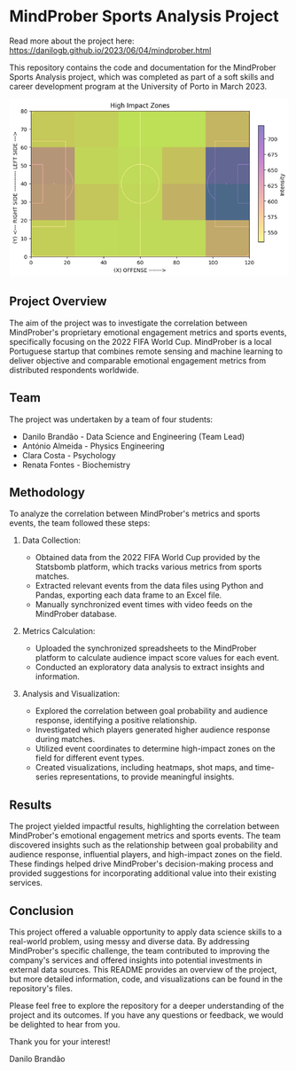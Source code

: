 # MindProber Sports Analysis Project

Read more about the project here: https://danilogb.github.io/2023/06/04/mindprober.html

This repository contains the code and documentation for the MindProber Sports Analysis project, which was completed as part of a soft skills and career development program at the University of Porto in March 2023.

![Impact Heatmap](https://github.com/danilogb/upgrade_challenge/blob/master/images/impact_zones_heatmap.png?raw=true)

## Project Overview

The aim of the project was to investigate the correlation between MindProber's proprietary emotional engagement metrics and sports events, specifically focusing on the 2022 FIFA World Cup. MindProber is a local Portuguese startup that combines remote sensing and machine learning to deliver objective and comparable emotional engagement metrics from distributed respondents worldwide.

## Team

The project was undertaken by a team of four students:

- Danilo Brandão - Data Science and Engineering (Team Lead)
- António Almeida - Physics Engineering
- Clara Costa - Psychology
- Renata Fontes - Biochemistry

## Methodology

To analyze the correlation between MindProber's metrics and sports events, the team followed these steps:

1. Data Collection:
   - Obtained data from the 2022 FIFA World Cup provided by the Statsbomb platform, which tracks various metrics from sports matches.
   - Extracted relevant events from the data files using Python and Pandas, exporting each data frame to an Excel file.
   - Manually synchronized event times with video feeds on the MindProber database.

2. Metrics Calculation:
   - Uploaded the synchronized spreadsheets to the MindProber platform to calculate audience impact score values for each event.
   - Conducted an exploratory data analysis to extract insights and information.

3. Analysis and Visualization:
   - Explored the correlation between goal probability and audience response, identifying a positive relationship.
   - Investigated which players generated higher audience response during matches.
   - Utilized event coordinates to determine high-impact zones on the field for different event types.
   - Created visualizations, including heatmaps, shot maps, and time-series representations, to provide meaningful insights.

## Results

The project yielded impactful results, highlighting the correlation between MindProber's emotional engagement metrics and sports events. The team discovered insights such as the relationship between goal probability and audience response, influential players, and high-impact zones on the field. These findings helped drive MindProber's decision-making process and provided suggestions for incorporating additional value into their existing services.

## Conclusion

This project offered a valuable opportunity to apply data science skills to a real-world problem, using messy and diverse data. By addressing MindProber's specific challenge, the team contributed to improving the company's services and offered insights into potential investments in external data sources. This README provides an overview of the project, but more detailed information, code, and visualizations can be found in the repository's files.

Please feel free to explore the repository for a deeper understanding of the project and its outcomes. If you have any questions or feedback, we would be delighted to hear from you.

Thank you for your interest!

Danilo Brandão
